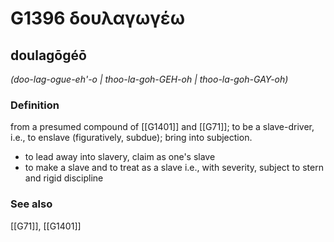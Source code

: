 # G1396 δουλαγωγέω

## doulagōgéō

_(doo-lag-ogue-eh'-o | thoo-la-goh-GEH-oh | thoo-la-goh-GAY-oh)_

### Definition

from a presumed compound of [[G1401]] and [[G71]]; to be a slave-driver, i.e., to enslave (figuratively, subdue); bring into subjection.

- to lead away into slavery, claim as one's slave
- to make a slave and to treat as a slave i.e., with severity, subject to stern and rigid discipline

### See also

[[G71]], [[G1401]]

